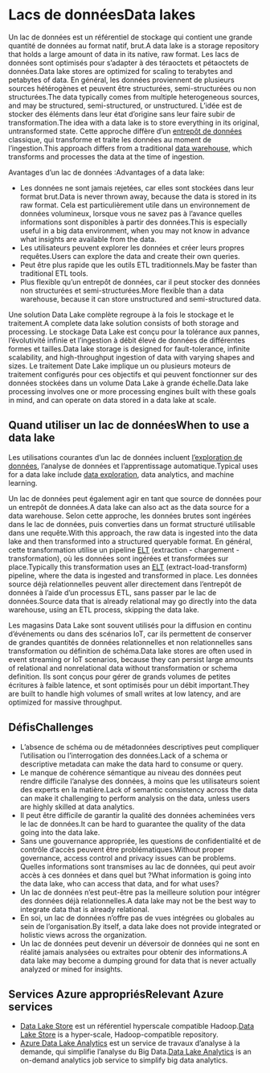 # <a name="data-lakes"></a><span data-ttu-id="57d92-101">Lacs de données</span><span class="sxs-lookup"><span data-stu-id="57d92-101">Data lakes</span></span>

<span data-ttu-id="57d92-102">Un lac de données est un référentiel de stockage qui contient une grande quantité de données au format natif, brut.</span><span class="sxs-lookup"><span data-stu-id="57d92-102">A data lake is a storage repository that holds a large amount of data in its native, raw format.</span></span> <span data-ttu-id="57d92-103">Les lacs de données sont optimisés pour s’adapter à des téraoctets et pétaoctets de données.</span><span class="sxs-lookup"><span data-stu-id="57d92-103">Data lake stores are optimized for scaling to terabytes and petabytes of data.</span></span> <span data-ttu-id="57d92-104">En général, les données proviennent de plusieurs sources hétérogènes et peuvent être structurées, semi-structurées ou non structurées.</span><span class="sxs-lookup"><span data-stu-id="57d92-104">The data typically comes from multiple heterogeneous sources, and may be structured, semi-structured, or unstructured.</span></span> <span data-ttu-id="57d92-105">L’idée est de stocker des éléments dans leur état d’origine sans leur faire subir de transformation.</span><span class="sxs-lookup"><span data-stu-id="57d92-105">The idea with a data lake is to store everything in its original, untransformed state.</span></span> <span data-ttu-id="57d92-106">Cette approche diffère d’un [entrepôt de données](../scenarios/data-warehousing.md) classique, qui transforme et traite les données au moment de l’ingestion.</span><span class="sxs-lookup"><span data-stu-id="57d92-106">This approach differs from a traditional [data warehouse](../scenarios/data-warehousing.md), which transforms and processes the data at the time of ingestion.</span></span>

<span data-ttu-id="57d92-107">Avantages d’un lac de données :</span><span class="sxs-lookup"><span data-stu-id="57d92-107">Advantages of a data lake:</span></span>

- <span data-ttu-id="57d92-108">Les données ne sont jamais rejetées, car elles sont stockées dans leur format brut.</span><span class="sxs-lookup"><span data-stu-id="57d92-108">Data is never thrown away, because the data is stored in its raw format.</span></span> <span data-ttu-id="57d92-109">Cela est particulièrement utile dans un environnement de données volumineux, lorsque vous ne savez pas à l’avance quelles informations sont disponibles à partir des données.</span><span class="sxs-lookup"><span data-stu-id="57d92-109">This is especially useful in a big data environment, when you may not know in advance what insights are available from the data.</span></span>
- <span data-ttu-id="57d92-110">Les utilisateurs peuvent explorer les données et créer leurs propres requêtes.</span><span class="sxs-lookup"><span data-stu-id="57d92-110">Users can explore the data and create their own queries.</span></span>
- <span data-ttu-id="57d92-111">Peut être plus rapide que les outils ETL traditionnels.</span><span class="sxs-lookup"><span data-stu-id="57d92-111">May be faster than traditional ETL tools.</span></span>
- <span data-ttu-id="57d92-112">Plus flexible qu’un entrepôt de données, car il peut stocker des données non structurées et semi-structurées.</span><span class="sxs-lookup"><span data-stu-id="57d92-112">More flexible than a data warehouse, because it can store unstructured and semi-structured data.</span></span> 

<span data-ttu-id="57d92-113">Une solution Data Lake complète regroupe à la fois le stockage et le traitement.</span><span class="sxs-lookup"><span data-stu-id="57d92-113">A complete data lake solution consists of both storage and processing.</span></span> <span data-ttu-id="57d92-114">Le stockage Data Lake est conçu pour la tolérance aux pannes, l’évolutivité infinie et l’ingestion à débit élevé de données de différentes formes et tailles.</span><span class="sxs-lookup"><span data-stu-id="57d92-114">Data lake storage is designed for fault-tolerance, infinite scalability, and high-throughput ingestion of data with varying shapes and sizes.</span></span> <span data-ttu-id="57d92-115">Le traitement Date Lake implique un ou plusieurs moteurs de traitement configurés pour ces objectifs et qui peuvent fonctionner sur des données stockées dans un volume Data Lake à grande échelle.</span><span class="sxs-lookup"><span data-stu-id="57d92-115">Data lake processing involves one or more processing engines built with these goals in mind, and can operate on data stored in a data lake at scale.</span></span>

## <a name="when-to-use-a-data-lake"></a><span data-ttu-id="57d92-116">Quand utiliser un lac de données</span><span class="sxs-lookup"><span data-stu-id="57d92-116">When to use a data lake</span></span>

<span data-ttu-id="57d92-117">Les utilisations courantes d’un lac de données incluent [l’exploration de données](../scenarios/interactive-data-exploration.md), l’analyse de données et l’apprentissage automatique.</span><span class="sxs-lookup"><span data-stu-id="57d92-117">Typical uses for a data lake include [data exploration](../scenarios/interactive-data-exploration.md), data analytics, and machine learning.</span></span> 

<span data-ttu-id="57d92-118">Un lac de données peut également agir en tant que source de données pour un entrepôt de données.</span><span class="sxs-lookup"><span data-stu-id="57d92-118">A data lake can also act as the data source for a data warehouse.</span></span> <span data-ttu-id="57d92-119">Selon cette approche, les données brutes sont ingérées dans le lac de données, puis converties dans un format structuré utilisable dans une requête.</span><span class="sxs-lookup"><span data-stu-id="57d92-119">With this approach, the raw data is ingested into the data lake and then transformed into a structured queryable format.</span></span> <span data-ttu-id="57d92-120">En général, cette transformation utilise un pipeline [ELT](../scenarios/etl.md#extract-load-and-transform-elt) (extraction - chargement - transformation), où les données sont ingérées et transformées sur place.</span><span class="sxs-lookup"><span data-stu-id="57d92-120">Typically this transformation uses an [ELT](../scenarios/etl.md#extract-load-and-transform-elt) (extract-load-transform) pipeline, where the data is ingested and transformed in place.</span></span> <span data-ttu-id="57d92-121">Les données source déjà relationnelles peuvent aller directement dans l’entrepôt de données à l’aide d’un processus ETL, sans passer par le lac de données.</span><span class="sxs-lookup"><span data-stu-id="57d92-121">Source data that is already relational may go directly into the data warehouse, using an ETL process, skipping the data lake.</span></span>

<span data-ttu-id="57d92-122">Les magasins Data Lake sont souvent utilisés pour la diffusion en continu d’événements ou dans des scénarios IoT, car ils permettent de conserver de grandes quantités de données relationnelles et non relationnelles sans transformation ou définition de schéma.</span><span class="sxs-lookup"><span data-stu-id="57d92-122">Data lake stores are often used in event streaming or IoT scenarios, because they can persist large amounts of relational and nonrelational data without transformation or schema definition.</span></span> <span data-ttu-id="57d92-123">Ils sont conçus pour gérer de grands volumes de petites écritures à faible latence, et sont optimisés pour un débit important.</span><span class="sxs-lookup"><span data-stu-id="57d92-123">They are built to handle high volumes of small writes at low latency, and are optimized for massive throughput.</span></span>

## <a name="challenges"></a><span data-ttu-id="57d92-124">Défis</span><span class="sxs-lookup"><span data-stu-id="57d92-124">Challenges</span></span>

- <span data-ttu-id="57d92-125">L’absence de schéma ou de métadonnées descriptives peut compliquer l’utilisation ou l’interrogation des données.</span><span class="sxs-lookup"><span data-stu-id="57d92-125">Lack of a schema or descriptive metadata can make the data hard to consume or query.</span></span>
- <span data-ttu-id="57d92-126">Le manque de cohérence sémantique au niveau des données peut rendre difficile l’analyse des données, à moins que les utilisateurs soient des experts en la matière.</span><span class="sxs-lookup"><span data-stu-id="57d92-126">Lack of semantic consistency across the data can make it challenging to perform analysis on the data, unless users are highly skilled at data analytics.</span></span>
- <span data-ttu-id="57d92-127">Il peut être difficile de garantir la qualité des données acheminées vers le lac de données.</span><span class="sxs-lookup"><span data-stu-id="57d92-127">It can be hard to guarantee the quality of the data going into the data lake.</span></span> 
- <span data-ttu-id="57d92-128">Sans une gouvernance appropriée, les questions de confidentialité et de contrôle d’accès peuvent être problématiques.</span><span class="sxs-lookup"><span data-stu-id="57d92-128">Without proper governance, access control and privacy issues can be problems.</span></span> <span data-ttu-id="57d92-129">Quelles informations sont transmises au lac de données, qui peut avoir accès à ces données et dans quel but ?</span><span class="sxs-lookup"><span data-stu-id="57d92-129">What information is going into the data lake, who can access that data, and for what uses?</span></span>
- <span data-ttu-id="57d92-130">Un lac de données n’est peut-être pas la meilleure solution pour intégrer des données déjà relationnelles.</span><span class="sxs-lookup"><span data-stu-id="57d92-130">A data lake may not be the best way to integrate data that is already relational.</span></span>
- <span data-ttu-id="57d92-131">En soi, un lac de données n’offre pas de vues intégrées ou globales au sein de l’organisation.</span><span class="sxs-lookup"><span data-stu-id="57d92-131">By itself, a data lake does not provide integrated or holistic views across the organization.</span></span> 
- <span data-ttu-id="57d92-132">Un lac de données peut devenir un déversoir de données qui ne sont en réalité jamais analysées ou extraites pour obtenir des informations.</span><span class="sxs-lookup"><span data-stu-id="57d92-132">A data lake may become a dumping ground for data that is never actually analyzed or mined for insights.</span></span>

## <a name="relevant-azure-services"></a><span data-ttu-id="57d92-133">Services Azure appropriés</span><span class="sxs-lookup"><span data-stu-id="57d92-133">Relevant Azure services</span></span>

- <span data-ttu-id="57d92-134">[Data Lake Store](/azure/data-lake-store/) est un référentiel hyperscale compatible Hadoop.</span><span class="sxs-lookup"><span data-stu-id="57d92-134">[Data Lake Store](/azure/data-lake-store/) is a hyper-scale, Hadoop-compatible repository.</span></span>
- <span data-ttu-id="57d92-135">[Azure Data Lake Analytics](/azure/data-lake-analytics/) est un service de travaux d’analyse à la demande, qui simplifie l’analyse du Big Data.</span><span class="sxs-lookup"><span data-stu-id="57d92-135">[Data Lake Analytics](/azure/data-lake-analytics/) is an on-demand analytics job service to simplify big data analytics.</span></span>

